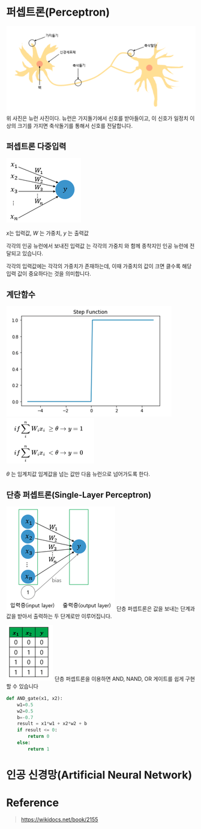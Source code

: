 # 퍼셉트론(Perceptron)
![](../img/perceptron.png)
위 사진은 뉴런 사진이다.
뉴런은 가지돌기에서 신호를 받아들이고, 이 신호가 일정치 이상의 크기를 가지면 축삭돌기를 통해서 신호를 전달합니다.

## 퍼셉트론 다중입력

![](../img/percep_multiinput.png)

$x$는 입력값, $W$ 는 가중치, $y$ 는 출력값

각각의 인공 뉴런에서 보내진 입력값 는 각각의 가중치 와 함께 종착지인 인공 뉴런에 전달되고 있습니다.

각각의 입력값에는 각각의 가중치가 존재하는데, 이때 가중치의 값이 크면 클수록 해당 입력 값이 중요하다는 것을 의미합니다.

## 계단함수
![](../img/stepfunc.png)
![](../img/step_note.png)

$\theta$ 는 임계치값
임계값을 넘는 값만 다음 뉴런으로 넘어가도록 한다.

## 단층 퍼셉트론(Single-Layer Perceptron)
![](../img/Single-Layer.png)
단층 퍼셉트론은 값을 보내는 단계과 값을 받아서 출력하는 두 단계로만 이루어집니다. 

![](../img/andnandor.png)
단층 퍼셉트론을 이용하면 AND, NAND, OR 게이트를 쉽게 구현할 수 있습니다

```python
def AND_gate(x1, x2):
    w1=0.5
    w2=0.5
    b=-0.7
    result = x1*w1 + x2*w2 + b
    if result <= 0:
        return 0
    else:
        return 1

```


# 인공 신경망(Artificial Neural Network)
# Reference
> https://wikidocs.net/book/2155